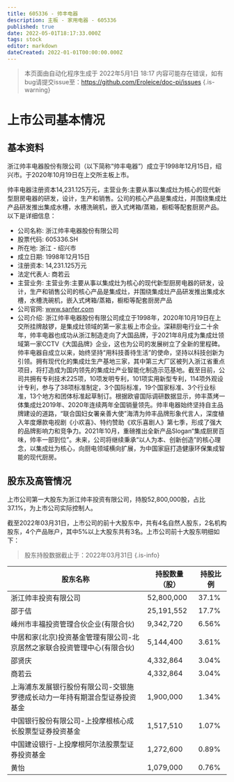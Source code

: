 ```yaml
---
title: 605336 - 帅丰电器
description: 主板 - 家用电器 - 605336
published: true
date: 2022-05-01T18:17:33.000Z
tags: stock
editor: markdown
dateCreated: 2022-01-01T00:00:00.000Z
---
```


> 本页面由自动化程序生成于 2022年5月1日 18:17
> 内容可能存在错误，如有bug请提交issue至：https://github.com/Eroleice/doc-pi/issues
{.is-warning}

# 上市公司基本情况

## 基本资料

浙江帅丰电器股份有限公司（以下简称“帅丰电器”）成立于1998年12月15日，绍兴市。于2020年10月19日在上交所主板上市。

帅丰电器注册资本14,231.125万元，主营业务:主要从事以集成灶为核心的现代新型厨房电器的研发，设计，生产和销售。公司的核心产品是集成灶，并围绕集成灶产品研发推出集成水槽，水槽洗碗机，嵌入式烤箱/蒸箱，橱柜等配套厨房产品。以下是详细信息：

- 公司名称: 浙江帅丰电器股份有限公司
- 股票代码: 605336.SH
- 所在地: 浙江 - 绍兴市
- 成立日期: 1998年12月15日
- 注册资本: 14,231.125万元
- 法定代表人: 商若云
- 主营业务: 主营业务:主要从事以集成灶为核心的现代新型厨房电器的研发，设计，生产和销售公司的核心产品是集成灶，并围绕集成灶产品研发推出集成水槽，水槽洗碗机，嵌入式烤箱/蒸箱，橱柜等配套厨房产品
- 公司官网: www.sanfer.com
- 公司介绍: 浙江帅丰电器股份有限公司成立于1998年，2020年10月19日在上交所挂牌敲锣，是集成灶领域的第一家主板上市企业。深耕厨电行业二十余年，帅丰电器也成功从浙江制造走向了大国品牌，于2021年8月成为集成灶领域第一家CCTV《大国品牌》企业，这也为公司的发展树立了全新的里程碑。帅丰电器自成立以来，始终坚持“用科技善待生活”的使命，坚持以科技创新为引领。拥有现代化的集成灶生产基地三家，其中第三大厂区被列入浙江省重点项目，将打造成为国内领先的集成灶产业智能化制造示范基地。截至目前，公司共拥有专利技术225项，10项发明专利，101项实用新型专利，114项外观设计专利，参与了38项标准制定，3个国际标准，19个国家标准、3个行业标准，13个地方和团体标准起草制订。根据欧睿国际调研数据显示，帅丰蒸烤一体集成灶2019年、2020年连续两年全国销量领先。帅丰电器始终坚持自主品牌建设的道路，“联合国妇女署亲善大使”海清为帅丰品牌形象代言人，深度植入年度爆款电视剧《小欢喜》、特约赞助《欢乐喜剧人》第七季，形成了强大的品牌影响力和竞争力。2021年10月，重磅推出全新产品Slogan“集成厨房百味，帅丰一部到位”。未来，公司将继续秉承“以人为本、创新创造”的核心理念，以集成灶为核心，向厨电领域横向扩展，为中国家庭打造健康环保集成智能的现代厨房。


## 股东及高管情况

上市公司第一大股东为浙江帅丰投资有限公司，持股52,800,000股，占比37.1%，为上市公司实际控制人。

截至2022年03月31日，上市公司的前十大股东中，共有4名自然人股东，2名机构股东，4个产品账户，其中5%以上大股东共有3名。上市公司前十大股东明细如下：

> 股东持股数据截止于：2022年03月31日
{.is-info}

| 股东名称 | 持股数量（股） | 持股比例 |
| --- | --- | --- |
| 浙江帅丰投资有限公司 | 52,800,000 | 37.1% |
| 邵于佶 | 25,191,552 | 17.7% |
| 嵊州市丰福投资管理合伙企业(有限合伙) | 9,342,720 | 6.56% |
| 中居和家(北京)投资基金管理有限公司-北京居然之家联合投资管理中心(有限合伙) | 5,144,400 | 3.61% |
| 邵贤庆 | 4,332,864 | 3.04% |
| 商若云 | 4,332,864 | 3.04% |
| 上海浦东发展银行股份有限公司-交银施罗德成长动力一年持有期混合型证券投资基金 | 1,900,000 | 1.34% |
| 中国银行股份有限公司-上投摩根核心成长股票型证券投资基金 | 1,517,510 | 1.07% |
| 中国建设银行-上投摩根阿尔法股票型证券投资基金 | 1,272,600 | 0.89% |
| 黄怡 | 1,079,000 | 0.76% |




